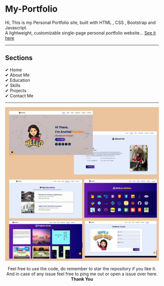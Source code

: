 # My-Portfolio
Hi, This is my Personal Portfolio site, built with HTML , CSS , Bootstrap and Javascript.<br> A lightweight, customizable single-page personal portfolio website...
<a href="https://anchalpandey29.github.io/My-Portfolio/">See it here</a>
<hr>
<h2>Sections</h2>
<p>
✔ Home<br>
✔ About Me<br>
✔ Education<br>
✔ Skills<br>
✔ Projects<br>
✔ Contact Me
<hr>
<img src="https://github.com/AnchalPandey29/My-Portfolio/blob/main/assets/images/projects/port.jpeg?raw=true">
<p align="center">
Feel free to use the code, do remember to star the repository if you like it.<br>
And in case of any issue feel free to ping me out or open a issue over here.<br>
<b>Thank You</b>
</p>
<br>



